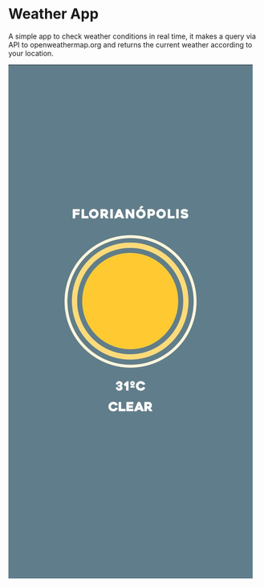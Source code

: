 <h1>Weather App</h1>

<p> A simple app to check weather conditions in real time, it makes a query via API to openweathermap.org and returns the current weather according to your location.</p>

<img src='assets/img/example.png'> 
